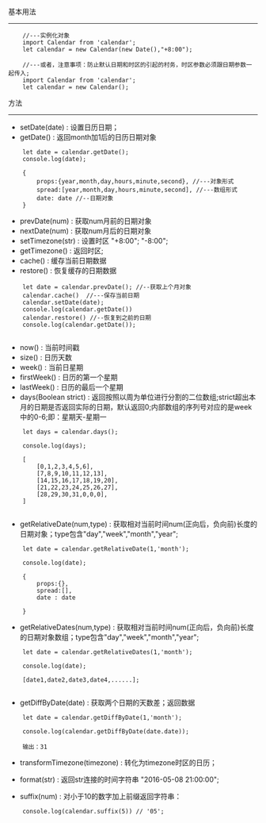 基本用法

--------------------

```
	//---实例化对象
	import Calendar from 'calendar';
	let calendar = new Calendar(new Date(),"+8:00");

	//---或者，注意事项：防止默认日期和时区的引起的村务，时区参数必须跟日期参数一起传入;
	import Calendar from 'calendar';
	let calendar = new Calendar();

```

方法

------------------

* setDate(date) : 设置日历日期；
* getDate() : 返回month加1后的日历日期对象

```	
	let date = calendar.getDate();
	console.log(date);

	{
		props:{year,month,day,hours,minute,second}, //---对象形式
		spread:[year,month,day,hours,minute,second], //---数组形式
		date: date //--日期对象
	}

```
* prevDate(num) : 获取num月前的日期对象
* nextDate(num) : 获取num月后的日期对象
* setTimezone(str) : 设置时区 "+8:00"; "-8:00";
* getTimezone() : 返回时区;
* cache() : 缓存当前日期数据
* restore() : 恢复缓存的日期数据

```
	let date = calendar.prevDate(); //--获取上个月对象
	calendar.cache()  //---保存当前日期
	calendar.setDate(date);
	console.log(calendar.getDate())
	calendar.restore() //--恢复到之前的日期
	console.log(calendar.getDate());


```
* now() : 当前时间戳
* size() : 日历天数
* week() : 当前日星期
* firstWeek() : 日历的第一个星期
* lastWeek() : 日历的最后一个星期
* days(Boolean strict) : 返回按照以周为单位进行分割的二位数组;strict超出本月的日期是否返回实际的日期，默认返回0;内部数组的序列号对应的是week中的0-6;即：星期天-星期一

```
	let days = calendar.days();

	console.log(days);

	[
		[0,1,2,3,4,5,6],
		[7,8,9,10,11,12,13],
		[14,15,16,17,18,19,20],
		[21,22,23,24,25,26,27],
		[28,29,30,31,0,0,0],
	]


```
* getRelativeDate(num,type) : 获取相对当前时间num(正向后，负向前)长度的日期对象；type包含"day","week","month","year";

```
	let date = calendar.getRelativeDate(1,'month');

	console.log(date);

	{
		props:{},
		spread:[],
		date : date

	}

```

* getRelativeDates(num,type) : 获取相对当前时间num(正向后，负向前)长度的日期对象数组；type包含"day","week","month","year";

```
	let date = calendar.getRelativeDates(1,'month');

	console.log(date);

	[date1,date2,date3,date4,......];


```

* getDiffByDate(date) : 获取两个日期的天数差；返回数据

```
	let date = calendar.getDiffByDate(1,'month');

	console.log(calendar.getDiffByDate(date.date));
	
	输出：31

```

* transformTimezone(timezone) : 转化为timezone时区的日历；

* format(str) : 返回str连接的时间字符串 "2016-05-08 21:00:00";

* suffix(num) : 对小于10的数字加上前缀返回字符串：

```
	console.log(calendar.suffix(5)) // '05';
 
```
